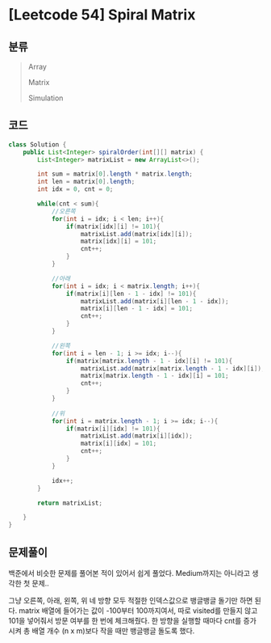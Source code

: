 # [Leetcode 54] Spiral Matrix

## 분류
> Array
> 
> Matrix
> 
> Simulation

## 코드
```java
class Solution {
    public List<Integer> spiralOrder(int[][] matrix) {
        List<Integer> matrixList = new ArrayList<>();

        int sum = matrix[0].length * matrix.length;
        int len = matrix[0].length;
        int idx = 0, cnt = 0;

        while(cnt < sum){
            //오른쪽
            for(int i = idx; i < len; i++){
                if(matrix[idx][i] != 101){
                    matrixList.add(matrix[idx][i]);
                    matrix[idx][i] = 101;
                    cnt++;
                }
            }

            //아래
            for(int i = idx; i < matrix.length; i++){
                if(matrix[i][len - 1 - idx] != 101){
                    matrixList.add(matrix[i][len - 1 - idx]);
                    matrix[i][len - 1 - idx] = 101;
                    cnt++;
                }
            }

            //왼쪽
            for(int i = len - 1; i >= idx; i--){
                if(matrix[matrix.length - 1 - idx][i] != 101){
                    matrixList.add(matrix[matrix.length - 1 - idx][i]);
                    matrix[matrix.length - 1 - idx][i] = 101;
                    cnt++;
                }
            }
            
            //위
            for(int i = matrix.length - 1; i >= idx; i--){
                if(matrix[i][idx] != 101){
                    matrixList.add(matrix[i][idx]);
                    matrix[i][idx] = 101;
                    cnt++;
                }
            }

            idx++;
        }

        return matrixList;

    }
}
```

## 문제풀이

백준에서 비슷한 문제를 풀어본 적이 있어서 쉽게 풀었다. Medium까지는 아니라고 생각한 첫 문제..

그냥 오른쪽, 아래, 왼쪽, 위 네 방향 모두 적절한 인덱스값으로 뱅글뱅글 돌기만 하면 된다. matrix 배열에 들어가는 값이 -100부터 100까지여서, 따로 visited를 만들지 않고 101을 넣어줘서 방문 여부를 한 번에 체크해줬다. 한 방향을 실행할 때마다 cnt를 증가시켜 총 배열 개수 (n x m)보다 작을 때만 뱅글뱅글 돌도록 했다.
